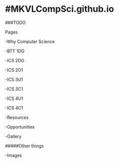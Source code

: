 #MKVLCompSci.github.io
=====================
###TODO

Pages

  -Why Computer Science

  -BTT 1DG

  -ICS 2DG

  -ICS 2O1

  -ICS 3U1

  -ICS 3C1

  -ICS 4U1

  -ICS 4C1

  -Resources

  -Opportunities

  -Gallery


#####Other things

-Images


